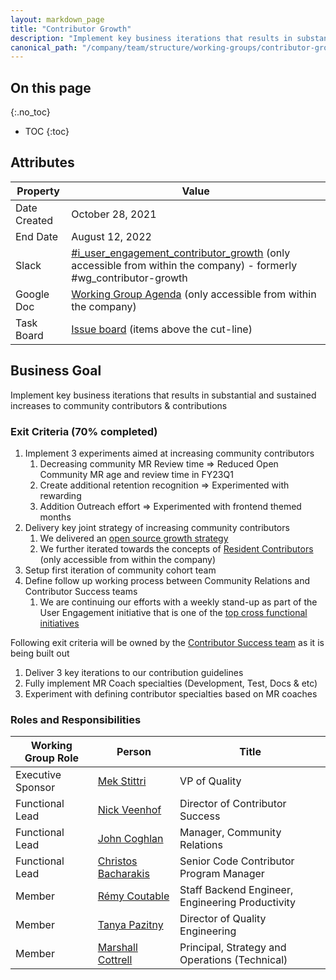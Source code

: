 ```yaml
---
layout: markdown_page
title: "Contributor Growth"
description: "Implement key business iterations that results in substantial and sustained increases to community contributors & contributions"
canonical_path: "/company/team/structure/working-groups/contributor-growth/"
---
```


## On this page
{:.no_toc}

- TOC
{:toc}

## Attributes

| Property        | Value           |
|-----------------|-----------------|
| Date Created    | October 28, 2021|
| End Date        | August 12, 2022 |
| Slack           | [#i_user_engagement_contributor_growth](https://gitlab.slack.com/archives/C0223D98HHC) (only accessible from within the company) - formerly #wg_contributor-growth |
| Google Doc      | [Working Group Agenda](https://docs.google.com/document/d/1AOgqaslnq-WI1ICSZ1NzSnALf1Va4D5qAD191icAoSI/edit#) (only accessible from within the company) |
| Task Board      | [Issue board](https://gitlab.com/groups/gitlab-com/-/boards/3014703?label_name%5B%5D=Contribution%20Efficiency) (items above the cut-line) |

## Business Goal

Implement key business iterations that results in substantial and sustained increases to community contributors & contributions

### Exit Criteria (70% completed)

1. Implement 3 experiments aimed at increasing community contributors
   1. Decreasing community MR Review time => Reduced Open Community MR age and review time in FY23Q1 
   1. Create additional retention recognition => Experimented with rewarding 
   1. Addition Outreach effort => Experimented with frontend themed months
1. Delivery key joint strategy of increasing community contributors
   1. We delivered an [open source growth strategy](/handbook/engineering/open-source/growth-strategy.html)
   2. We further iterated towards the concepts of [Resident Contributors](https://docs.google.com/document/d/1ctO5ZLRnGb22tJwo4vb2ca5t-EwIpaVIFB6-IwdtCPg/edit) (only accessible from within the company)
1. Setup first iteration of community cohort team 
1. Define follow up working process between Community Relations and Contributor Success teams
   1. We are continuing our efforts with a weekly stand-up as part of the User Engagement initiative that is one of the [top cross functional initiatives](/company/team/structure/working-groups/#top-cross-functional-initiatives)

Following exit criteria will be owned by the [Contributor Success team](/handbook/marketing/community-relations/contributor-success/) as it is being built out
1. Deliver 3 key iterations to our contribution guidelines
1. Fully implement MR Coach specialties (Development, Test, Docs & etc)
1. Experiment with defining contributor specialties based on MR coaches 

### Roles and Responsibilities

| Working Group Role    | Person                                               | Title                                                      |
|-----------------------|------------------------------------------------------|------------------------------------------------------------|
| Executive Sponsor     | [Mek Stittri](https://gitlab.com/meks)               | VP of Quality                                              |
| Functional Lead       | [Nick Veenhof](https://gitlab.com/nick_vh)          | Director of Contributor Success                            |
| Functional Lead       | [John Coghlan](https://gitlab.com/johncoghlan)       | Manager, Community Relations                               |
| Functional Lead       | [Christos Bacharakis](https://gitlab.com/cbacharakis)| Senior Code Contributor Program Manager                    |
| Member                | [Rémy Coutable](https://gitlab.com/rymai)            | Staff Backend Engineer, Engineering Productivity           |
| Member                | [Tanya Pazitny](https://gitlab.com/tpazitny)         | Director of Quality Engineering                            |
| Member                | [Marshall Cottrell](https://gitlab.com/marshall007)  | Principal, Strategy and Operations (Technical)             |           
